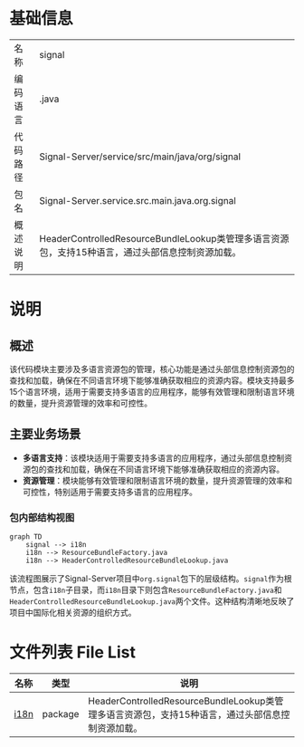 # 基础信息

|      |      |
|------|------|
| 名称 | signal |
| 编码语言 | .java |
| 代码路径 | Signal-Server/service/src/main/java/org/signal |
| 包名 | Signal-Server.service.src.main.java.org.signal |
| 概述说明 | HeaderControlledResourceBundleLookup类管理多语言资源包，支持15种语言，通过头部信息控制资源加载。 |

# 说明

## 概述
该代码模块主要涉及多语言资源包的管理，核心功能是通过头部信息控制资源包的查找和加载，确保在不同语言环境下能够准确获取相应的资源内容。模块支持最多15个语言环境，适用于需要支持多语言的应用程序，能够有效管理和限制语言环境的数量，提升资源管理的效率和可控性。

## 主要业务场景
- **多语言支持**：该模块适用于需要支持多语言的应用程序，通过头部信息控制资源包的查找和加载，确保在不同语言环境下能够准确获取相应的资源内容。
- **资源管理**：模块能够有效管理和限制语言环境的数量，提升资源管理的效率和可控性，特别适用于需要支持多语言的应用程序。


### 包内部结构视图

```mermaid
graph TD
    signal --> i18n
    i18n --> ResourceBundleFactory.java
    i18n --> HeaderControlledResourceBundleLookup.java
```

该流程图展示了Signal-Server项目中`org.signal`包下的层级结构。`signal`作为根节点，包含`i18n`子目录，而`i18n`目录下则包含`ResourceBundleFactory.java`和`HeaderControlledResourceBundleLookup.java`两个文件。这种结构清晰地反映了项目中国际化相关资源的组织方式。

# 文件列表 File List

| 名称   | 类型  | 说明 |
|-------|------|-------------|
| [i18n](i18n/_module.md) | package | HeaderControlledResourceBundleLookup类管理多语言资源包，支持15种语言，通过头部信息控制资源加载。 |


